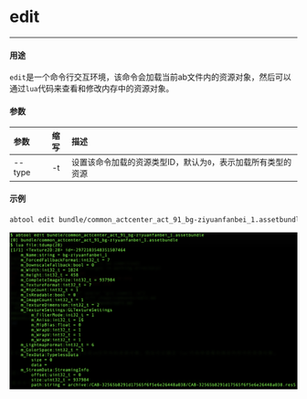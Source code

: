 # edit
---

#### 用途

`edit`是一个命令行交互环境，该命令会加载当前ab文件内的资源对象，然后可以通过`lua`代码来查看和修改内存中的资源对象。

#### 参数

|参数|缩写|描述|
|:-|:-:|:-|
|--type|-t|设置该命令加载的资源类型ID，默认为`0`，表示加载所有类型的资源|

#### 示例

```bash
abtool edit bundle/common_actcenter_act_91_bg-ziyuanfanbei_1.assetbundle
```

![](edit/edit.png)

